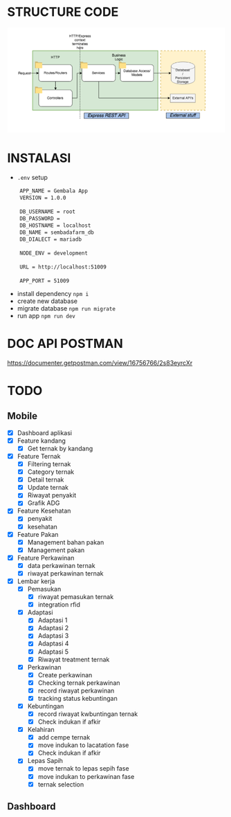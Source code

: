 # STRUCTURE CODE
![](structure-code.png)


# INSTALASI

- ```.env``` setup
```
    APP_NAME = Gembala App
    VERSION = 1.0.0

    DB_USERNAME = root
    DB_PASSWORD = 
    DB_HOSTNAME = localhost
    DB_NAME = sembadafarm_db
    DB_DIALECT = mariadb

    NODE_ENV = development

    URL = http://localhost:51009

    APP_PORT = 51009
```
- install dependency ``` npm i ```
- create new database 
- migrate database ``` npm run migrate ```
- run app ``` npm run dev ```


# DOC API POSTMAN

https://documenter.getpostman.com/view/16756766/2s83eyrcXr

# TODO

## Mobile

- [x] Dashboard aplikasi
- [x] Feature kandang
    - [x] Get ternak by kandang
- [x] Feature Ternak
    - [x] Filtering ternak
    - [x] Category ternak
    - [x] Detail ternak
    - [x] Update ternak
    - [x] Riwayat penyakit
    - [x] Grafik ADG 
- [x] Feature Kesehatan
    - [x] penyakit
    - [x] kesehatan
- [x] Feature Pakan
    - [x] Management bahan pakan
    - [x] Management pakan
- [x] Feature Perkawinan
    - [x] data perkawinan ternak
    - [x] riwayat perkawinan ternak
- [x] Lembar kerja
    - [x] Pemasukan 
        - [x] riwayat pemasukan ternak
        - [x] integration rfid
    - [x] Adaptasi
        - [x] Adaptasi 1
        - [x] Adaptasi 2
        - [x] Adaptasi 3
        - [x] Adaptasi 4
        - [x] Adaptasi 5
        - [x] Riwayat treatment ternak
    - [x] Perkawinan
        - [x] Create perkawinan
        - [x] Checking ternak perkawinan
        - [x] record riwayat perkawinan
        - [x] tracking status kebuntingan
    - [x] Kebuntingan
        - [x] record riwayat kwbuntingan ternak
        - [x] Check indukan if afkir
    - [x] Kelahiran
        - [x] add cempe ternak
        - [x] move indukan to lacatation fase
        - [x] Check indukan if afkir
    - [x] Lepas Sapih
        - [x] move ternak to lepas sepih fase
        - [x] move indukan to perkawinan fase
        - [x] ternak selection

## Dashboard 
